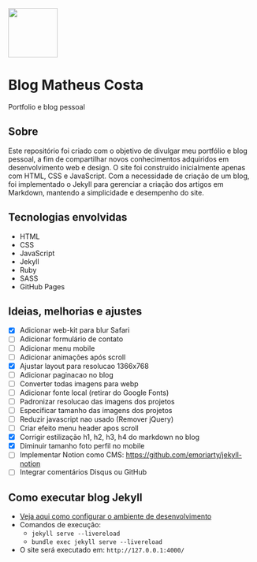 <img src="https://matheuscostadesign.github.io/assets/matheus.webp" width="100" height="100">

# Blog Matheus Costa

Portfolio e blog pessoal

## Sobre

Este repositório foi criado com o objetivo de divulgar meu portfólio e blog pessoal, a fim de compartilhar novos conhecimentos adquiridos em desenvolvimento web e design. O site foi construído inicialmente apenas com HTML, CSS e JavaScript. Com a necessidade de criação de um blog, foi implementado o Jekyll para gerenciar a criação dos artigos em Markdown, mantendo a simplicidade e desempenho do site.

## Tecnologias envolvidas

- HTML
- CSS
- JavaScript
- Jekyll
- Ruby
- SASS
- GitHub Pages

## Ideias, melhorias e ajustes

- [x] Adicionar web-kit para blur Safari
- [ ] Adicionar formulário de contato
- [ ] Adicionar menu mobile
- [ ] Adicionar animações após scroll
- [x] Ajustar layout para resolucao 1366x768
- [ ] Adicionar paginacao no blog
- [ ] Converter todas imagens para webp
- [ ] Adicionar fonte local (retirar do Google Fonts)
- [ ] Padronizar resolucao das imagens dos projetos
- [ ] Especificar tamanho das imagens dos projetos
- [ ] Reduzir javascript nao usado (Remover jQuery)
- [ ] Criar efeito menu header apos scroll
- [x] Corrigir estilização h1, h2, h3, h4 do markdown no blog
- [x] Diminuir tamanho foto perfil no mobile
- [ ] Implementar Notion como CMS: https://github.com/emoriarty/jekyll-notion
- [ ] Integrar comentários Disqus ou GitHub

## Como executar blog Jekyll

- [Veja aqui como configurar o ambiente de desenvolvimento](https://github.com/matheuscostadesign/guia-jekyll/)
- Comandos de execução:
  - `jekyll serve --livereload`
  - `bundle exec jekyll serve --livereload`
- O site será executado em: `http://127.0.0.1:4000/`
